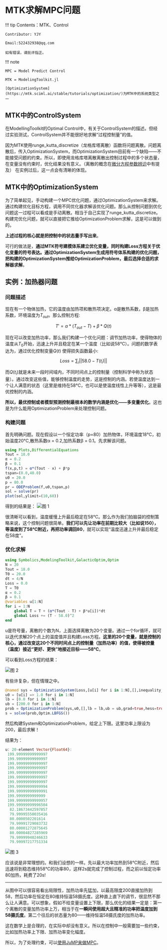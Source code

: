 # MTK求解MPC问题

!!! tip
    Contents：MTK、Control

    Contributor: YJY

    Email:522432938@qq.com

    如有错误，请批评指正。

!!! note

    MPC = Model Predict Control

    MTK = ModelingToolkit.jl

    [OptimizationSystem](https://mtk.sciml.ai/stable/tutorials/optimization/)为MTK中的系统类型之一

## MTK中的ControlSystem

在ModellingToolkit的Optimal Control中，有关于ControlSystem的描述。但经过实验测试，ControlSystem并不能很好地求解“过程控制量”的值。

因为MTK使用runge_kutta_discretize（龙格库塔离散）函数将问题离散。问题离散后，传入OptimizationSystem，而OptimizationSystem目前有一个缺陷——不能接受问题的约束。所以，即使用龙格库塔离散离散出控制过程中的多个状态量，在变量没有约束时，优化结果没有意义。（离散的概念在[微分方程参数辨识](../Optimization/DE_Estim.md)中有提及）
在实例过后，这一点会有清晰的体现。

## MTK中的OptimizationSystem

为了简单起见，手动构建一个MPC优化问题，通过OptimizationSystem来求解。通过构建优化目标方程，调用不同优化器求解该优化问题。那么从控制问题到优化问题这一过程可以看成是手动离散。相当于自己实现了runge_kutta_discretize。构建完优化问题，就可以直接把它推给OptimizationProblem求解，这是可以做到的。

**上述过程的核心就是把控制中的状态量手写出来**。

可行的做法是，**通过MTK符号建模体系建立优化变量，同时构建Loss方程关于优化变量的符号表达。通过OptimizationSystem生成用符号体系构建的优化问题，把构建的OptimizationSystem推给OptimizationProblem，最后选择合适的求解器求解**。

## 实例：加热器问题

### 问题描述

现在有一个物体加热，它的温度由加热项和散热项决定。α是散热系数，β是加热系数，环境温度为$T_{out}$。那么控制方程: 

$$T' = α*(T_{out} - T) + β*Q(t)$$

现在可以改变加热功率，那么我们构建一个优化问题：调节加热功率，使得物体的温度从$T_{0}$开始，迅速上升并且稳定在某一个温度（比如说58℃）。问题的数学表达为，通过优化控制变量$Q(t)$ 使得损失函数最小:

$$Loss = \sum_{i} ||58.0-T(t_i)||$$

而$Q(t_i)$就是未来一段时间域内，不同时间点上的控制量（控制科学中称为状态量）。通过改变这些值，能够控制温度的走势，这是控制的内涵。若使温度达到一个让人满意的状态（这里是维持在58℃，也可以是使温度线性上升等等），这是最优控制的内涵。

**所以，最优控制或者模型预测控制最根本的数学内涵是优化——多变量优化**。这也是为什么能用OptimizationProblem来处理控制问题。

### 构建问题

首先明确问题。现在假设以一个恒定功率（p=80）加热物体，环境温度18℃，初始温度20℃,散热系数α = 0.2,加热系数β = 0.1。先求解该问题。

```julia
using Plots,DifferentialEquations
Tout = 18.0
α = 0.2
β = 0.1
f(x,p,t) = α*(Tout - x) + β*p
tspan=(0.0,40.0)
u0 = 20.0
p = 80.0
pr = ODEProblem(f,u0,tspan,p)
sol = solve(pr)
plot(sol,ylimit=(10,60))
```

得到的结果是：
![图 1](../assets/MTKMPC_17_40_08.png)  

很清晰可以看到，温度缓慢上升最后稳定在58℃。那么作为我们拍脑袋的控制策略来说，这个控制问题很简单。**我们可以先让功率在前期比较大（比如说150），等温度到了58℃附近，再把功率调回80**，就可以实现“温度迅速上升并最后稳定在58度”。

### 优化求解

```julia
using Symbolics,ModelingToolkit,GalacticOptim,Optim
N = 20
Tout = 18.0
T0 = 20.0
dt = 4/N
Loss = 0.0
T = T0
α = 0.2
β = 0.1
@variables u[1:N]
for i = 1:N
    global T = T + (α*(Tout - T) + β*u[i])*dt
    global Loss += (T - 58.0)^2
end
```

u是符号量，离散的个数为N，上面选择离散为20个变量。通过一个for循环，就可以迭代求解20个点上的温度值并且构建Loss方程。**这里的20个变量，就是控制的核心，通过改变这20个不同时间点上的控制量（加热功率）的值，使得被控量（温度）接近“更好、更快”地接近目标——58℃**。

可以看到Loss方程的结果：

![图 2](../assets/MTKMPC_17_53_09.png)  

有些许复杂，但在情理之中。

```julia
@named sys = OptimizationSystem(Loss,[u[i] for i in 1:N],[],inequality_constraints=inequ)
u0 = [u[i] => 1.0 for i in 1:N]
lb = [0.0 for i in 1:N]
ub = [200.0 for i in 1:N]
prob = OptimizationProblem(sys,u0,[],lb = lb,ub = ub,grad=true,hess=true)
s = solve(prob,Optim.LBFGS())
```

然后构建System和OptimizationProblem，给定上下限。这里功率上限设为200，最后求解！

结果为：

```julia
u: 20-element Vector{Float64}:
 199.99999999999997
 199.99999999999997
 199.99999999999997
 199.99999999999997
 199.99999999999997
 199.99999999999997
 199.99999999999997
 199.99999999999994
 199.99999999999991
 199.9999999999999
 199.99999999999957
 199.99999999996504
  82.18673442597857
  79.99995550035416
  80.0000502201614
  79.99991729083732
  80.00001272875645
  80.00004827285969
  79.99999940246633
  79.99997217751334
```

![图 3](../assets/MTKMPC_17_57_10.png)  

应该说是非常理想的。和我们设想的一样。先以最大功率加热到58℃附近，然后迅速将到稳态维持58℃的功率80，这样2s就完成了控制过程，而之前以恒定功率80加热，耗费了20s!

---

从图中可以很容易看出局限性，加热功率先猛加，以最高限度200直接加热到58，然后功率在恒定在80维持恒温58摄氏度。这种直上直下的调节，很显然不那么让人满意。可以想象，假如不给变量设置上下限，那么优化的结果一定是：第一个离散的变量加热功率上万，相当于在**一瞬间使用超大且精准的功率把温度加到58摄氏度**。第二个往后的状态量为80——维持恒温58摄氏度的加热功率。

这在数学上是合理的，在实际中却没有意义。所以在控制中一般需要加一些约束，比如加热功率上下限、加热功率变化幅度。

所以，为了处理约束，可以[使用JuMP来做MPC](./JuMPMPC.md)。
